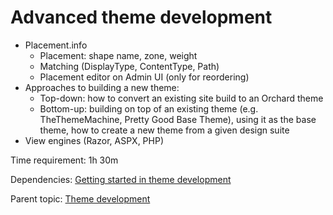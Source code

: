 # Advanced theme development



- Placement.info
	- Placement: shape name, zone, weight
	- Matching (DisplayType, ContentType, Path)
	- Placement editor on Admin UI (only for reordering)
- Approaches to building a new theme:
	- Top-down: how to convert an existing site build to an Orchard theme
	- Bottom-up: building on top of an existing theme (e.g. TheThemeMachine, Pretty Good Base Theme), using it as the base theme, how to create a new theme from a given design suite
- View engines (Razor, ASPX, PHP)

Time requirement: 1h 30m

Dependencies: [Getting started in theme development](GettingStartedInThemeDevelopment)

Parent topic: [Theme development](./)